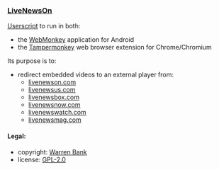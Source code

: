 ### [LiveNewsOn](https://github.com/warren-bank/crx-LiveNewsOn/tree/webmonkey-userscript/es5)

[Userscript](https://github.com/warren-bank/crx-LiveNewsOn/raw/webmonkey-userscript/es5/webmonkey-userscript/LiveNewsOn.user.js) to run in both:
* the [WebMonkey](https://github.com/warren-bank/Android-WebMonkey) application for Android
* the [Tampermonkey](https://chrome.google.com/webstore/detail/tampermonkey/dhdgffkkebhmkfjojejmpbldmpobfkfo) web browser extension for Chrome/Chromium

Its purpose is to:
* redirect embedded videos to an external player from:
  - [livenewson.com](https://www.livenewson.com/)
  - [livenewsus.com](https://www.livenewsus.com/)
  - [livenewsbox.com](https://www.livenewsbox.com/)
  - [livenewsnow.com](https://www.livenewsnow.com/)
  - [livenewswatch.com](https://www.livenewswatch.com/)
  - [livenewsmag.com](https://www.livenewsmag.com/)

#### Legal:

* copyright: [Warren Bank](https://github.com/warren-bank)
* license: [GPL-2.0](https://www.gnu.org/licenses/old-licenses/gpl-2.0.txt)
